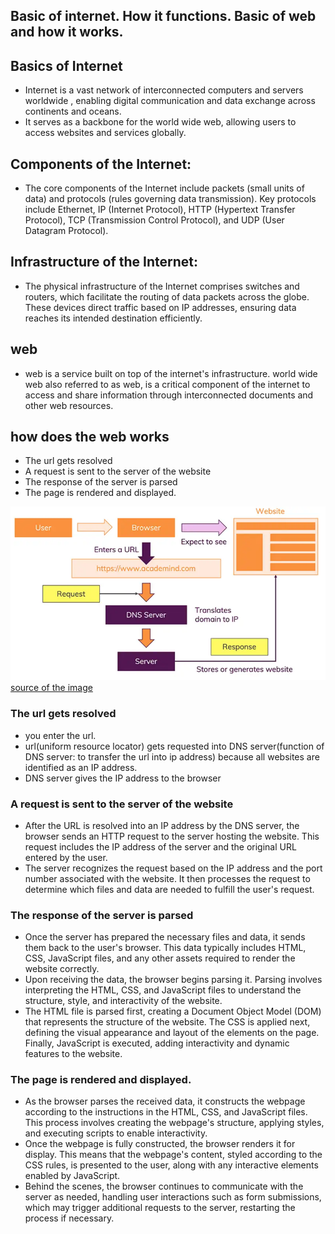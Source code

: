 ## Basic of internet. How it functions. Basic of web and how it works. 

## Basics of Internet
- Internet is a vast network of interconnected computers and servers worldwide , enabling digital communication and data exchange across continents and oceans.
- It serves as a backbone for the world wide web, allowing users to access websites and services globally.
## Components of the Internet: 
- The core components of the Internet include packets (small units of data) and protocols (rules governing data transmission). Key protocols include Ethernet, IP (Internet Protocol), HTTP (Hypertext Transfer Protocol), TCP (Transmission Control Protocol), and UDP (User Datagram Protocol).
## Infrastructure of the Internet: 
- The physical infrastructure of the Internet comprises switches and routers, which facilitate the routing of data packets across the globe. These devices direct traffic based on IP addresses, ensuring data reaches its intended destination efficiently.

## web 
- web is a service built on top of the internet's infrastructure. world wide web also referred to as web, is a critical component of the internet to access and share information through interconnected documents and other web resources.

## how does the web works
- The url gets resolved 
- A request is sent to the server of the website
- The response of the server is parsed
- The page is rendered and displayed. 

![image of how web works](image.png) <br/>
 [source of the image](https://academind.com/tutorials/how-the-web-works)

### The url gets resolved
- you enter the url.
- url(uniform resource locator) gets requested into DNS server(function of DNS server: to transfer the url into ip address) because all websites are identified as an IP address.
- DNS server gives the IP address to the browser
### A request is sent to the server of the website
- After the URL is resolved into an IP address by the DNS server, the browser sends an HTTP request to the server hosting the website. This request includes the IP address of the server and the original URL entered by the user. 
- The server recognizes the request based on the IP address and the port number associated with the website. It then processes the request to determine which files and data are needed to fulfill the user's request.

### The response of the server is parsed
- Once the server has prepared the necessary files and data, it sends them back to the user's browser. This data typically includes HTML, CSS, JavaScript files, and any other assets required to render the website correctly. 
- Upon receiving the data, the browser begins parsing it. Parsing involves interpreting the HTML, CSS, and JavaScript files to understand the structure, style, and interactivity of the website. 
- The HTML file is parsed first, creating a Document Object Model (DOM) that represents the structure of the website. The CSS is applied next, defining the visual appearance and layout of the elements on the page. Finally, JavaScript is executed, adding interactivity and dynamic features to the website.

### The page is rendered and displayed. 
- As the browser parses the received data, it constructs the webpage according to the instructions in the HTML, CSS, and JavaScript files. This process involves creating the webpage's structure, applying styles, and executing scripts to enable interactivity. 
- Once the webpage is fully constructed, the browser renders it for display. This means that the webpage's content, styled according to the CSS rules, is presented to the user, along with any interactive elements enabled by JavaScript. 
- Behind the scenes, the browser continues to communicate with the server as needed, handling user interactions such as form submissions, which may trigger additional requests to the server, restarting the process if necessary.